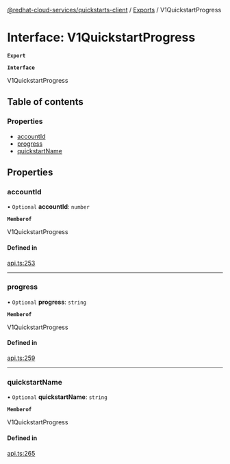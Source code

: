 [@redhat-cloud-services/quickstarts-client](../README.md) / [Exports](../modules.md) / V1QuickstartProgress

# Interface: V1QuickstartProgress

**`Export`**

**`Interface`**

V1QuickstartProgress

## Table of contents

### Properties

- [accountId](V1QuickstartProgress.md#accountid)
- [progress](V1QuickstartProgress.md#progress)
- [quickstartName](V1QuickstartProgress.md#quickstartname)

## Properties

### accountId

• `Optional` **accountId**: `number`

**`Memberof`**

V1QuickstartProgress

#### Defined in

[api.ts:253](https://github.com/RedHatInsights/javascript-clients/blob/master/packages/quickstarts/api.ts#L253)

___

### progress

• `Optional` **progress**: `string`

**`Memberof`**

V1QuickstartProgress

#### Defined in

[api.ts:259](https://github.com/RedHatInsights/javascript-clients/blob/master/packages/quickstarts/api.ts#L259)

___

### quickstartName

• `Optional` **quickstartName**: `string`

**`Memberof`**

V1QuickstartProgress

#### Defined in

[api.ts:265](https://github.com/RedHatInsights/javascript-clients/blob/master/packages/quickstarts/api.ts#L265)
